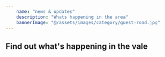 ```yaml
---
    name: "news & updates"
    description: "Whats happening in the area"
    bannerImage: "@/assets/images/category/guest-road.jpg"
---
```


## Find out what's happening in the vale
